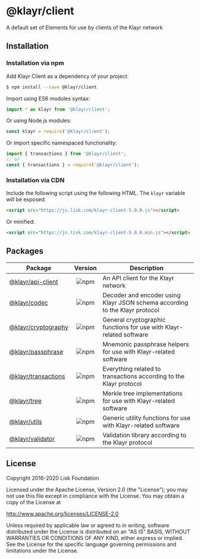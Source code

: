 # @klayr/client

A default set of Elements for use by clients of the Klayr network

## Installation

### Installation via npm

Add Klayr Client as a dependency of your project:

```sh
$ npm install --save @klayr/client
```

Import using ES6 modules syntax:

```js
import * as klayr from '@klayr/client';
```

Or using Node.js modules:

```js
const klayr = require('@klayr/client');
```

Or import specific namespaced functionality:

```js
import { transactions } from '@klayr/client';
// or
const { transactions } = require('@klayr/client');
```

### Installation via CDN

Include the following script using the following HTML. The `klayr` variable will be exposed.

```html
<script src="https://js.lisk.com/klayr-client-5.0.0.js"></script>
```

Or minified:

```html
<script src="https://js.lisk.com/klayr-client-5.0.0.min.js"></script>
```

## Packages

| Package                                                                              |                            Version                             | Description                                                               |
| ------------------------------------------------------------------------------------ | :------------------------------------------------------------: | ------------------------------------------------------------------------- |
| [@klayr/api-client](https://www.npmjs.com/package/@klayr/api-client)     |  ![npm](https://img.shields.io/npm/v/@klayr/api-client)  | An API client for the Klayr network                                        |
| [@klayr/codec](https://www.npmjs.com/package/@klayr/codec)               |    ![npm](https://img.shields.io/npm/v/@klayr/codec)     | Decoder and encoder using Klayr JSON schema according to the Klayr protocol |
| [@klayr/cryptography](https://www.npmjs.com/package/@klayr/cryptography) | ![npm](https://img.shields.io/npm/v/@klayr/cryptography) | General cryptographic functions for use with Klayr-related software        |
| [@klayr/passphrase](https://www.npmjs.com/package/@klayr/passphrase)     |  ![npm](https://img.shields.io/npm/v/@klayr/passphrase)  | Mnemonic passphrase helpers for use with Klayr-related software            |
| [@klayr/transactions](https://www.npmjs.com/package/@klayr/transactions) | ![npm](https://img.shields.io/npm/v/@klayr/transactions) | Everything related to transactions according to the Klayr protocol         |
| [@klayr/tree](https://www.npmjs.com/package/@klayr/tree)                 |     ![npm](https://img.shields.io/npm/v/@klayr/tree)     | Merkle tree implementations for use with Klayr-related software            |
| [@klayr/utils](https://www.npmjs.com/package/@klayr/utils)               |    ![npm](https://img.shields.io/npm/v/@klayr/utils)     | Generic utility functions for use with Klayr-related software              |
| [@klayr/validator](https://www.npmjs.com/package/@klayr/validator)       |  ![npm](https://img.shields.io/npm/v/@klayr/validator)   | Validation library according to the Klayr protocol                         |

## License

Copyright 2016-2020 Lisk Foundation

Licensed under the Apache License, Version 2.0 (the "License");
you may not use this file except in compliance with the License.
You may obtain a copy of the License at

http://www.apache.org/licenses/LICENSE-2.0

Unless required by applicable law or agreed to in writing, software
distributed under the License is distributed on an "AS IS" BASIS,
WITHOUT WARRANTIES OR CONDITIONS OF ANY KIND, either express or implied.
See the License for the specific language governing permissions and
limitations under the License.

[klayr core github]: https://github.com/Klayrhq/klayr
[klayr documentation site]: https://klayr.xyz/documentation/klayr-sdk/references/klayr-elements/client.html
